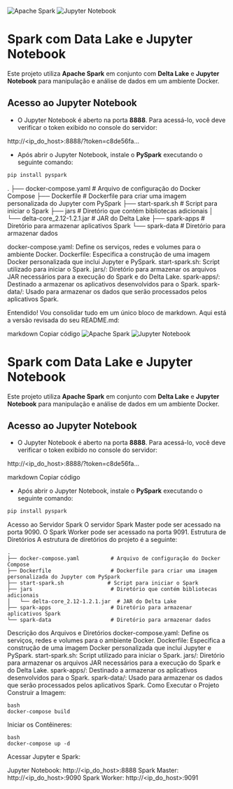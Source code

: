 ![Apache Spark](https://img.shields.io/badge/Apache%20Spark-FDEE21?style=flat-square&logo=apachespark&logoColor=black)
![Jupyter Notebook](https://img.shields.io/badge/jupyter-%23FA0F00.svg?style=for-the-badge&logo=jupyter&logoColor=white)

# Spark com Data Lake e Jupyter Notebook

Este projeto utiliza **Apache Spark** em conjunto com **Delta Lake** e **Jupyter Notebook** para manipulação e análise de dados em um ambiente Docker.

## Acesso ao Jupyter Notebook

- O Jupyter Notebook é aberto na porta **8888**. Para acessá-lo, você deve verificar o token exibido no console do servidor:

http://<ip_do_host>:8888/?token=c8de56fa...


- Após abrir o Jupyter Notebook, instale o **PySpark** executando o seguinte comando:

```bash
pip install pyspark
```

.
├── docker-compose.yaml          # Arquivo de configuração do Docker Compose
├── Dockerfile                   # Dockerfile para criar uma imagem personalizada do Jupyter com PySpark
├── start-spark.sh              # Script para iniciar o Spark
├── jars                         # Diretório que contém bibliotecas adicionais
│   └── delta-core_2.12-1.2.1.jar  # JAR do Delta Lake
├── spark-apps                   # Diretório para armazenar aplicativos Spark
└── spark-data                   # Diretório para armazenar dados


docker-compose.yaml: Define os serviços, redes e volumes para o ambiente Docker.
Dockerfile: Especifica a construção de uma imagem Docker personalizada que inclui Jupyter e PySpark.
start-spark.sh: Script utilizado para iniciar o Spark.
jars/: Diretório para armazenar os arquivos JAR necessários para a execução do Spark e do Delta Lake.
spark-apps/: Destinado a armazenar os aplicativos desenvolvidos para o Spark.
spark-data/: Usado para armazenar os dados que serão processados pelos aplicativos Spark.


Entendido! Vou consolidar tudo em um único bloco de markdown. Aqui está a versão revisada do seu README.md:

markdown
Copiar código
![Apache Spark](https://img.shields.io/badge/Apache%20Spark-FDEE21?style=flat-square&logo=apachespark&logoColor=black)
![Jupyter Notebook](https://img.shields.io/badge/jupyter-%23FA0F00.svg?style=for-the-badge&logo=jupyter&logoColor=white)

# Spark com Data Lake e Jupyter Notebook

Este projeto utiliza **Apache Spark** em conjunto com **Delta Lake** e **Jupyter Notebook** para manipulação e análise de dados em um ambiente Docker.

## Acesso ao Jupyter Notebook

- O Jupyter Notebook é aberto na porta **8888**. Para acessá-lo, você deve verificar o token exibido no console do servidor:
  
http://<ip_do_host>:8888/?token=c8de56fa...

markdown
Copiar código

- Após abrir o Jupyter Notebook, instale o **PySpark** executando o seguinte comando:

```bash
pip install pyspark
```
Acesso ao Servidor Spark
O servidor Spark Master pode ser acessado na porta 9090.
O Spark Worker pode ser acessado na porta 9091.
Estrutura de Diretórios
A estrutura de diretórios do projeto é a seguinte:
```
.
├── docker-compose.yaml          # Arquivo de configuração do Docker Compose
├── Dockerfile                   # Dockerfile para criar uma imagem personalizada do Jupyter com PySpark
├── start-spark.sh              # Script para iniciar o Spark
├── jars                         # Diretório que contém bibliotecas adicionais
│   └── delta-core_2.12-1.2.1.jar  # JAR do Delta Lake
├── spark-apps                   # Diretório para armazenar aplicativos Spark
└── spark-data                   # Diretório para armazenar dados
```

Descrição dos Arquivos e Diretórios
docker-compose.yaml: Define os serviços, redes e volumes para o ambiente Docker.
Dockerfile: Especifica a construção de uma imagem Docker personalizada que inclui Jupyter e PySpark.
start-spark.sh: Script utilizado para iniciar o Spark.
jars/: Diretório para armazenar os arquivos JAR necessários para a execução do Spark e do Delta Lake.
spark-apps/: Destinado a armazenar os aplicativos desenvolvidos para o Spark.
spark-data/: Usado para armazenar os dados que serão processados pelos aplicativos Spark.
Como Executar o Projeto
Construir a Imagem:

```
bash
docker-compose build
```
Iniciar os Contêineres:
```
bash
docker-compose up -d
```
Acessar Jupyter e Spark:

Jupyter Notebook: http://<ip_do_host>:8888
Spark Master: http://<ip_do_host>:9090
Spark Worker: http://<ip_do_host>:9091

